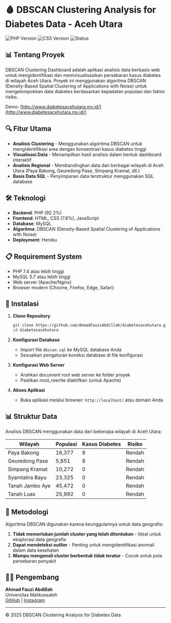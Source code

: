 # 🩸 DBSCAN Clustering Analysis for Diabetes Data - Aceh Utara

![PHP Version](https://img.shields.io/badge/PHP-92.2%25-blue)
![CSS Version](https://img.shields.io/badge/CSS-7.8%25-purple)
![Status](https://img.shields.io/badge/Status-Active-green)

## 📊 Tentang Proyek

DBSCAN Clustering Dashboard adalah aplikasi analisis data berbasis web untuk mengidentifikasi dan memvisualisasikan persebaran kasus diabetes di wilayah Aceh Utara. Proyek ini menggunakan algoritma DBSCAN (Density-Based Spatial Clustering of Applications with Noise) untuk mengelompokkan data diabetes berdasarkan kepadatan populasi dan faktor risiko.

Demo: [http://www.diabetesacehutara.my.id/](http://www.diabetesacehutara.my.id/)

## 🔍 Fitur Utama

- **Analisis Clustering** - Menggunakan algoritma DBSCAN untuk mengidentifikasi area dengan konsentrasi kasus diabetes tinggi
- **Visualisasi Data** - Menampilkan hasil analisis dalam bentuk dashboard interaktif
- **Analisis Regional** - Membandingkan data dari berbagai wilayah di Aceh Utara (Paya Bakong, Geuredong Pase, Simpang Kramat, dll.)
- **Basis Data SQL** - Penyimpanan data terstruktur menggunakan SQL database

## 🛠️ Teknologi

- **Backend**: PHP (92.2%)
- **Frontend**: HTML, CSS (7.8%), JavaScript
- **Database**: MySQL
- **Algoritma**: DBSCAN (Density-Based Spatial Clustering of Applications with Noise)
- **Deployment**: Heroku

## 📋 Requirement System

- PHP 7.4 atau lebih tinggi
- MySQL 5.7 atau lebih tinggi
- Web server (Apache/Nginx)
- Browser modern (Chrome, Firefox, Edge, Safari)

## 🚀 Instalasi

1. **Clone Repository**
   ```bash
   git clone https://github.com/AhmadFauziAbdillah/diabetesacehutara.git
   cd diabetesacehutara
   ```

2. **Konfigurasi Database**
   - Import file `dbscan.sql` ke MySQL database Anda
   - Sesuaikan pengaturan koneksi database di file konfigurasi

3. **Konfigurasi Web Server**
   - Arahkan document root web server ke folder proyek
   - Pastikan mod_rewrite diaktifkan (untuk Apache)

4. **Akses Aplikasi**
   - Buka aplikasi melalui browser: `http://localhost/` atau domain Anda

## 📊 Struktur Data

Analisis DBSCAN menggunakan data dari beberapa wilayah di Aceh Utara:

| Wilayah | Populasi | Kasus Diabetes | Risiko |
|---------|----------|----------------|--------|
| Paya Bakong | 16,377 | 8 | Rendah |
| Geuredong Pase | 5,851 | 8 | Rendah |
| Simpang Kramat | 10,272 | 0 | Rendah |
| Syamtalira Bayu | 23,325 | 0 | Rendah |
| Tanah Jambo Aye | 45,472 | 0 | Rendah |
| Tanah Luas | 25,992 | 0 | Rendah |

## 🧪 Metodologi

Algoritma DBSCAN digunakan karena keunggulannya untuk data geografis:

1. **Tidak memerlukan jumlah cluster yang telah ditentukan** - Ideal untuk eksplorasi data geografis
2. **Dapat mendeteksi outlier** - Penting untuk mengidentifikasi anomali dalam data kesehatan
3. **Mampu mengenali cluster berbentuk tidak teratur** - Cocok untuk pola persebaran penyakit

## 👨‍💻 Pengembang

**Ahmad Fauzi Abdillah**  
Universitas Malikussaleh  
[GitHub](https://github.com/AhmadFauziAbdillah) | [Instagram](https://www.instagram.com/faujiabdilah_/)

---

© 2025 DBSCAN Clustering Analysis for Diabetes Data
